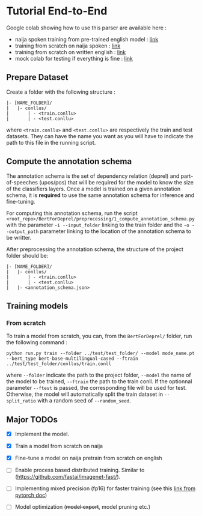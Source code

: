 
# Tutorial End-to-End

Google colab showing how to use this parser are available here : 
- naija spoken training from pre-trained english model : [link](https://colab.research.google.com/drive/1QmM73BkeoUqi3LSeeEyh79zB2oVnf-qj?usp=sharing) 
- training from scratch on naija spoken : [link](https://colab.research.google.com/drive/1j9jrxBnsRsI0d93uN3r9Kx--KumYSh86?usp=sharing)
- training from scratch on written english : [link](https://colab.research.google.com/drive/1UngKLyqRZk7vXawWnYzJtrjrNisPnhgK?usp=sharing)
- mock colab for testing if everything is fine : [link](https://colab.research.google.com/drive/1J50pOlBnY-sCliBTinF-9soK6LZRZndn?usp=sharing)

## Prepare Dataset
Create a folder with the following structure :
```
|- [NAME_FOLDER]/
|   |- conllus/
|       | - <train.conllu>
|       | - <test.conllu>
```
where `<train.conllu>` and `<test.conllu>` are respectively the train and test datasets. They can have the name you want as you will have to indicate the path to this file in the running script.


## Compute the annotation schema
The annotation schema is the set of dependency relation (deprel) and part-of-speeches (upos/pos) that will be required for the model to know the size of the classifiers layers. Once a model is trained on a given annotation schema, it is **required** to use the same annotation schema for inference and fine-tuning.

For computing this annotation schema, run the script `<root_repo>/BertForDeprel/preprocessing/1_compute_annotation_schema.py` with the parameter `-i --input_folder` linking to the train folder and the `-o --output_path` parameter linking to the location of the annotation schema to be writter.

After preprocessing the annotation schema, the structure of the project folder should be:
```
|- [NAME_FOLDER]/
|   |- conllus/
|       | - <train.conllu>
|       | - <test.conllu>
|   |- <annotation_schema.json>
```

## Training models

### From scratch

To train a model from scratch, you can, from the `BertForDeprel/` folder, run the following command :

```
python run.py train --folder ../test/test_folder/ --model mode_name.pt --bert_type bert-base-multilingual-cased --ftrain ../test/test_folder/conllus/train.conll
```

where `--folder` indicate the path to the project folder, `--model` the name of the model to be trained, `--ftrain` the path to the train conll. If the optionnal parameter `--ftest` is passed, the corresponding file will be used for test. Otherwise, the model will automatically split the train dataset in `--split_ratio` with a random seed of `--random_seed`.




## Major TODOs
- [x] Implement the model.
- [x] Train a model from scratch on naija
- [x] Fine-tune a model on naija pretrain from scratch on english
- [ ] Enable process based distributed training. Similar to (https://github.com/fastai/imagenet-fast/).
- [ ] Implementing mixed precision (fp16) for faster training (see this [link from pytorch doc](https://pytorch.org/docs/stable/amp.html))
- [ ] Model optimization (<strike>model export</strike>, model pruning etc.)

